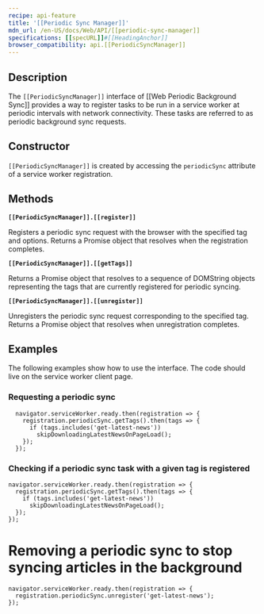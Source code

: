 ```yaml
---
recipe: api-feature
title: '[[Periodic Sync Manager]]'
mdn_url: /en-US/docs/Web/API/[[periodic-sync-manager]]
specifications: [[specURL]]#[[HeadingAnchor]]
browser_compatibility: api.[[PeriodicSyncManager]]
---
```


## Description

The `[[PeriodicSyncManager]]` interface of [[Web Periodic Background Sync]] provides a way to
register tasks to be run in a service worker at periodic intervals with network connectivity. These
tasks are referred to as periodic background sync requests.

## Constructor

`[[PeriodicSyncManager]]` is created by accessing the `periodicSync` attribute of a service worker
registration.

## Methods

**`[[PeriodicSyncManager]].[[register]]`**

Registers a periodic sync request with the browser with the specified tag and options. Returns a
Promise object that resolves when the registration completes.

**`[[PeriodicSyncManager]].[[getTags]]`**

Returns a Promise object that resolves to a sequence of DOMString objects representing the tags
that are currently registered for periodic syncing.

**`[[PeriodicSyncManager]].[[unregister]]`**

Unregisters the periodic sync request corresponding to the specified tag. Returns a Promise object
that resolves when unregistration completes.

## Examples

The following examples show how to use the interface. The code should live on the service worker
client page.

### Requesting a periodic sync
```
  navigator.serviceWorker.ready.then(registration => {
    registration.periodicSync.getTags().then(tags => {
      if (tags.includes('get-latest-news'))
        skipDownloadingLatestNewsOnPageLoad();
    });  
  });

```

### Checking if a periodic sync task with a given tag is registered
```
navigator.serviceWorker.ready.then(registration => {
  registration.periodicSync.getTags().then(tags => {
    if (tags.includes('get-latest-news'))
      skipDownloadingLatestNewsOnPageLoad();
  });  
});
```

# Removing a periodic sync to stop syncing articles in the background
```
navigator.serviceWorker.ready.then(registration => {
  registration.periodicSync.unregister('get-latest-news');
});
```
